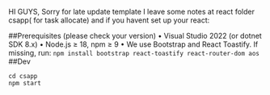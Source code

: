 HI GUYS, Sorry for late update template 
I leave some notes at react folder csapp( for task allocate) 
and if you havent set up your react: 

##Prerequisites (please check your version) 
	•	Visual Studio 2022 (or dotnet SDK 8.x)
	•	Node.js ≥ 18, npm ≥ 9 
	•	We use Bootstrap and React Toastify. If missing, run:
`npm install bootstrap react-toastify react-router-dom aos `
 ##Dev
```
cd csapp
npm start
```
